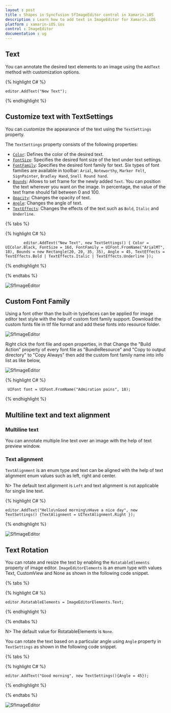 ```yaml
---
layout : post
title : Shapes in Syncfusion SfImageEditor control in Xamarin.iOS
description : Learn how to add text in ImageEditor for Xamarin.iOS
platform : xamarin-iOS.ios
control : ImageEditor
documentation : ug
---
```


## Text

You can annotate the desired text elements to an image using the `AddText` method with customization options.

{% highlight C# %}

    editor.AddText("New Text");

{% endhighlight %}

## Customize text with TextSettings

You can customize the appearance of the text using the `TextSettings` property.

The `TextSettings` property consists of the following properties:

* [`Color`](https://help.syncfusion.com/cr/xamarin-ios/Syncfusion.SfImageEditor.iOS.TextSettings.html#Syncfusion_SfImageEditor_iOS_TextSettings_Color): Defines the color of the desired text.
* [`FontSize`](https://help.syncfusion.com/cr/xamarin-ios/Syncfusion.SfImageEditor.iOS.TextSettings.html#Syncfusion_SfImageEditor_iOS_TextSettings_FontSize): Specifies the desired font size of the text under text settings.
* [`FontFamily`](https://help.syncfusion.com/cr/xamarin-ios/Syncfusion.SfImageEditor.iOS.TextSettings.html#Syncfusion_SfImageEditor_iOS_TextSettings_FontFamily): Specifies the desired font family for text. Six types of font families are available in toolbar: `Arial`, `Noteworthy`, `Marker Felt`, `SignPainter`, `Bradley Hand`, `Snell Round hand`.
* [`Bounds`](https://help.syncfusion.com/cr/xamarin-ios/Syncfusion.SfImageEditor.iOS.TextSettings.html#Syncfusion_SfImageEditor_iOS_TextSettings_Bounds): Allows to set frame for the newly added `Text`. You can position the text wherever you want on the image. In percentage, the value of the text frame should fall between 0 and 100.
* [`Opacity`](https://help.syncfusion.com/cr/xamarin-ios/Syncfusion.SfImageEditor.iOS.TextSettings.html#Syncfusion_SfImageEditor_iOS_TextSettings_Opacity): Changes the opacity of text.
* [`Angle`](https://help.syncfusion.com/cr/xamarin-ios/Syncfusion.SfImageEditor.iOS.TextSettings.html#Syncfusion_SfImageEditor_iOS_TextSettings_Angle): Changes the angle of text.
* [`TextEffects`](https://help.syncfusion.com/cr/xamarin-ios/Syncfusion.SfImageEditor.iOS.TextSettings.html#Syncfusion_SfImageEditor_iOS_TextSettings_TextEffects): Changes the effects of the text such as `Bold`, `Italic` and `Underline`.

{% tabs %}

{% highlight C# %}

            editor.AddText("New Text", new TextSettings() { Color = UIColor.Black, FontSize = 16d, FontFamily = UIFont.FromName("ArialMT", 18), Bounds = new Rectangle(20, 20, 35, 35), Angle = 45, TextEffects = TextEffects.Bold | TextEffects.Italic | TextEffects.Underline });

{% endhighlight %}

{% endtabs %}

![SfImageEditor](ImageEditor_images/text.png)

## Custom Font Family

Using a font other than the built-in typefaces can be applied for image editor text style with the help of custom font family support. Download the custom fonts file in ttf file format and add these fonts into resource folder.

![SfImageEditor](ImageEditor_images/iOSCustomFont1.png)

Right click the font file and open properties, in that Change the "Build Action" property of every font file as "BundleResource" and "Copy to output directory" to "Copy Always" then add the custom font family name into info list as like below,

![SfImageEditor](ImageEditor_images/iOSCustomFont2.png)

{% highlight C# %}

     UIFont font = UIFont.FromName("Admiration pains", 18);

{% endhighlight %}

## Multiline text and text alignment

### Multiline text
You can annotate multiple line text over an image with the help of text preview window.

### Text alignment
`TextAlignment` is an enum type and text can be aligned with the help of text alignment enum values such as left, right and center. 

N> The default text alignment is `Left` and text alignment is not applicable for single line text.

{% highlight C# %}

    editor.AddText("Hello\nGood morning\nHave a nice day", new TextSettings() {TextAlignment = UITextAlignment.Right });

{% endhighlight %}

![SfImageEditor](ImageEditor_images/multiline.png)

## Text Rotation

You can rotate and resize the text by enabling the `RotatableElements` property of image editor. `ImageEditorElements` is an enum type with values Text, CustomView and None as shown in the following code snippet.

{% tabs %}

{% highlight C# %}

    editor.RotatableElements = ImageEditorElements.Text;   

{% endhighlight %}

{% endtabs %}

N> The default value for RotatableElements is `None`.

You can rotate the text based on a particular angle using `Angle` property in `TextSettings` as shown in the following code snippet. 

{% tabs %}

{% highlight C# %}

    editor.AddText("Good morning", new TextSettings(){Angle = 45});    

{% endhighlight %}

{% endtabs %}

![SfImageEditor](ImageEditor_images/rotation.png)
